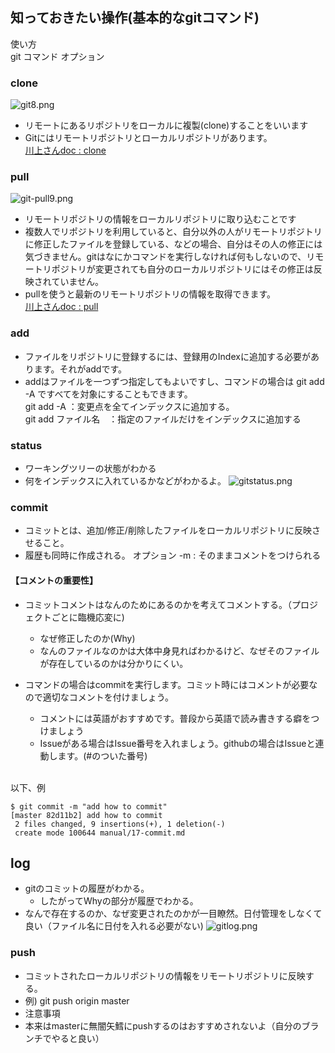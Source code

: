 ## 知っておきたい操作(基本的なgitコマンド)
使い方<br>
git コマンド オプション 
### clone
![git8.png](./images/git8.png)
* リモートにあるリポジトリをローカルに複製(clone)することをいいます
* Gitにはリモートリポジトリとローカルリポジトリがあります。<br>
[川上さんdoc : clone](https://stainless.dreamarts.co.jp/CTSG/Sandbox/blob/master/manual/10-clone.md)

### pull
![git-pull9.png](./images/git-pull9.png)
* リモートリポジトリの情報をローカルリポジトリに取り込むことです
* 複数人でリポジトリを利用していると、自分以外の人がリモートリポジトリに修正したファイルを登録している、などの場合、自分はその人の修正には気づきません。gitはなにかコマンドを実行しなければ何もしないので、リモートリポジトリが変更されても自分のローカルリポジトリにはその修正は反映されていません。
* pullを使うと最新のリモートリポジトリの情報を取得できます。<br>
[川上さんdoc : pull](https://stainless.dreamarts.co.jp/CTSG/Sandbox/blob/master/manual/11-pull.md)
  
### add
* ファイルをリポジトリに登録するには、登録用のIndexに追加する必要があります。それがaddです。
* addはファイルを一つずつ指定してもよいですし、コマンドの場合は git add -A ですべてを対象にすることもできます。<br>
git add -A ：変更点を全てインデックスに追加する。<br>
git add ファイル名　：指定のファイルだけをインデックスに追加する<br>

### status
* ワーキングツリーの状態がわかる
* 何をインデックスに入れているかなどがわかるよ。
![gitstatus.png](./images/gitstatus.png)

### commit 
* コミットとは、追加/修正/削除したファイルをローカルリポジトリに反映させること。
* 履歴も同時に作成される。
オプション -m : そのままコメントをつけられる
#### 【コメントの重要性】
* コミットコメントはなんのためにあるのかを考えてコメントする。（プロジェクトごとに臨機応変に)
  * なぜ修正したのか(Why)
  * なんのファイルなのかは大体中身見ればわかるけど、なぜそのファイルが存在しているのかは分かりにくい。
 

* コマンドの場合はcommitを実行します。コミット時にはコメントが必要なので適切なコメントを付けましょう。
    * コメントには英語がおすすめです。普段から英語で読み書きする癖をつけましょう
    * Issueがある場合はIssue番号を入れましょう。githubの場合はIssueと連動します。(#のついた番号)
  
<br>以下、例
```
$ git commit -m "add how to commit"
[master 82d11b2] add how to commit
 2 files changed, 9 insertions(+), 1 deletion(-)
 create mode 100644 manual/17-commit.md
```

## log 
* gitのコミットの履歴がわかる。
  * したがってWhyの部分が履歴でわかる。
* なんで存在するのか、なぜ変更されたのかが一目瞭然。日付管理をしなくて良い（ファイル名に日付を入れる必要がない)
![gitlog.png](./images/gitlog.png)

### push
* コミットされたローカルリポジトリの情報をリモートリポジトリに反映する。
* 例) git push origin master
* 注意事項
* 本来はmasterに無闇矢鱈にpushするのはおすすめされないよ（自分のブランチでやると良い）